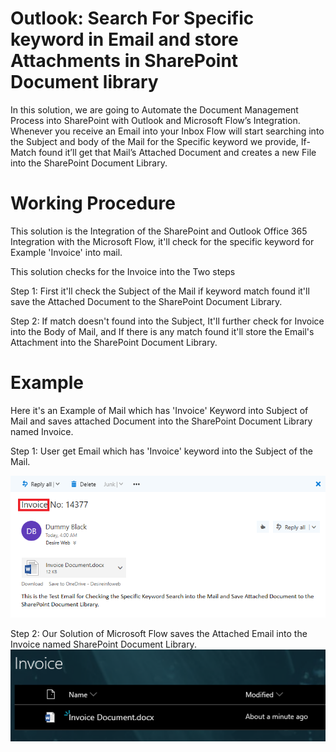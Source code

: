 # Outlook: Search For Specific keyword in Email and store Attachments in SharePoint Document library
In this solution, we are going to Automate the Document Management Process into SharePoint with Outlook and Microsoft Flow’s Integration. Whenever you receive an Email into your Inbox Flow will start searching into the Subject and body of the Mail for the Specific keyword we provide, If-Match found it’ll get that Mail’s Attached Document and creates a new File into the SharePoint Document Library.

# Working Procedure

This solution is the Integration of the SharePoint and Outlook Office 365 Integration with the Microsoft Flow, it'll check for the specific keyword for Example 'Invoice' into mail.

This solution checks for the Invoice into the Two steps
  
  Step 1: First it'll check the Subject of the Mail if keyword match found it'll save the Attached Document to the SharePoint Document Library.
  
  Step 2: If match doesn't found into the Subject, It'll further check for Invoice into the Body of Mail, and If there is any match found it'll store the Email's Attachment into the SharePoint Document Library.
  
# Example

Here it's an Example of Mail which has 'Invoice' Keyword into Subject of Mail and saves attached Document into the SharePoint Document Library named Invoice.

Step 1: User get Email which has 'Invoice' keyword into the Subject of the Mail.

![Email with Invoice keyword into the Mail](https://github.com/mindlabco/Outlook--Search-For-Specific-Keyword-in-email-and-store-attachments-in-Document-library/blob/master/Invoice%20keyword.png)

Step 2: Our Solution of Microsoft Flow saves the Attached Email into the Invoice named SharePoint Document Library.
![Invoice named SharePoint Document Library with Mail's Attached Document](https://github.com/mindlabco/Outlook--Search-For-Specific-Keyword-in-email-and-store-attachments-in-Document-library/blob/master/Invoice%20Doc%20Library.png)
